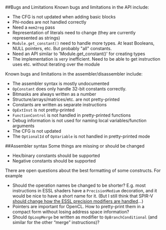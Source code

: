 ##Bugs and Limitations
Known bugs and limitations in the API include:
* The CFG is not updated when adding basic blocks
* Phi-nodes are not handled correctly
* Need a `mem2reg` pass
* Representation of literals need to change (they are currently represented as strings)
* `Module.get_constant()` need to handle more types. At least Booleans, NULL pointers, etc. But probably "all" constants.
* Need an API similar to 'Module.get_constant()' for creating types
* The implementation is _very_ inefficient. Need to be able to get instruction uses etc. without iterating over the module

Known bugs and limitations in the assembler/disassembler include:
* The assembler syntax is mostly undocumented
* `OpConstant` does only handle 32-bit constants correctly.
* Bitmasks are always written as a number
* Structure/arrays/matrices/etc. are not pretty-printed
* Constants are written as separate instructions
* `OpExtInst` is not pretty-printed
* `FunctionControl` is not handled in pretty-printed functions
* Debug information is not used for naming local variables/function arguments
* The CFG is not updated
* The `OptionalId` of `OpVariable` is not handled in pretty-printed mode

##Assembler syntax
Some things are missing or should be changed
* Hex/binary constants should be supported
* Negative constants should be supported

There are open questions about the best formatting of some constructs. For example
* Should the operation names be changed to be shorter? E.g. most instructions in ESSL shaders have a `PrecisionMedium` decoration, and it would be nice to have a short name for it. (But I still think that SPIR-V [should change how the ESSL precision modifiers are handled](http://kristerw.blogspot.se/2015/04/precision-qualifiers-in-spir-v.html)...) 
* Pointers are important for OpenCL. How to pretty-print them in a compact form without losing address space information?
* Should `OpLoopMerge` be written as modifier to `OpBranchConditional` (and similar for the other “merge” instructions)?
